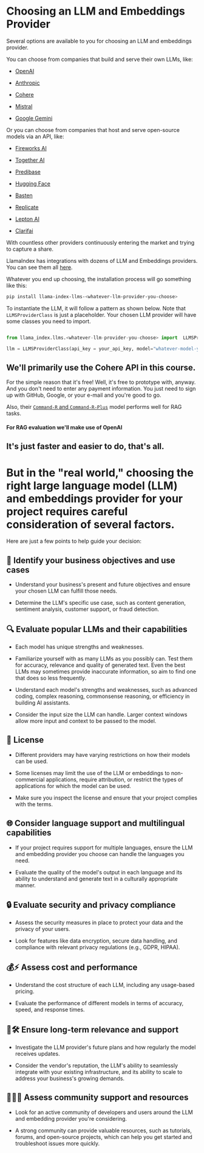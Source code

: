 # Choosing an LLM and Embeddings Provider

Several options are available to you for choosing an LLM and embeddings provider.

You can choose from companies that build and serve their own LLMs, like:

- [OpenAI](https://platform.openai.com/docs/models)

- [Anthropic](https://docs.anthropic.com/claude/docs/models-overview)

- [Cohere](https://docs.cohere.com/docs/the-cohere-platform)

- [Mistral](https://docs.mistral.ai/platform/pricing/)

- [Google Gemini](https://ai.google.dev/)

Or you can choose from companies that host and serve open-source models via an API, like:

- [Fireworks AI](https://fireworks.ai/models)

- [Together AI](https://www.together.ai/pricing)

- [Predibase](https://docs.predibase.com/user-guide/inference/models)

- [Hugging Face](https://huggingface.co/docs/text-generation-inference/en/supported_models)

- [Basten](https://www.baseten.co/library/)

- [Replicate](https://replicate.com/collections/language-models)

- [Lepton AI](https://www.lepton.ai/docs)

- [Clarifai](https://clarifai.com/explore/models)

With countless other providers continuously entering the market and trying to capture a share.

LlamaIndex has integrations with dozens of LLM and Embeddings providers. You can see them all [here](https://github.com/run-llama/llama_index/tree/main/llama-index-integrations/llms).

Whatever you end up choosing, the installation process will go something like this:

```bash
pip install llama-index-llms-<whatever-llm-provider-you-choose>
```

To instantiate the LLM, it will follow a pattern as shown below. Note that `LLMSProviderClass` is just a placeholder. Your chosen LLM provider will have some classes you need to import.

```python

from llama_index.llms.<whatever-llm-provider-you-choose> import  LLMSProviderClass

llm = LLMSProviderClass(api_key = your_api_key, model="whatever-model-you-want-to-use")

```

## We'll primarily use the Cohere API in this course.

For the simple reason that it's free! Well, it's free to prototype with, anyway. And you don't need to enter any payment information. You just need to sign up with GitHub, Google, or your e-mail and you're good to go.

Also, their [`Command-R` and `Command-R-Plus`](https://txt.cohere.com/command-r/) model performs well for RAG tasks.

#### For RAG evaluation we'll make use of OpenAI

It's just faster and easier to do, that's all. 
---

# But in the "real world," choosing the right large language model (LLM) and embeddings provider for your project requires careful consideration of several factors. 

Here are just a few points to help guide your decision:

## 🎯 Identify your business objectives and use cases

* Understand your business's present and future objectives and ensure your chosen LLM can fulfill those needs.

* Determine the LLM's specific use case, such as content generation, sentiment analysis, customer support, or fraud detection.

## 🔍 Evaluate popular LLMs and their capabilities

* Each model has unique strengths and weaknesses.

* Familiarize yourself with as many LLMs as you possibly can. Test them for accuracy, relevance and quality of generated text. Even the best LLMs may sometimes provide inaccurate information, so aim to find one that does so less frequently.

* Understand each model's strengths and weaknesses, such as advanced coding, complex reasoning, commonsense reasoning, or efficiency in building AI assistants.

* Consider the input size the LLM can handle. Larger context windows allow more input and context to be passed to the model.

## 🪪 License

* Different providers may have varying restrictions on how their models can be used. 

* Some licenses may limit the use of the LLM or embeddings to non-commercial applications, require attribution, or restrict the types of applications for which the model can be used. 

* Make sure you inspect the license and ensure that your project complies with the terms.

## 🌐 Consider language support and multilingual capabilities

* If your project requires support for multiple languages, ensure the LLM and embedding provider you choose can handle the languages you need.

* Evaluate the quality of the model's output in each language and its ability to understand and generate text in a culturally appropriate manner.

## 🔒 Evaluate security and privacy compliance

* Assess the security measures in place to protect your data and the privacy of your users.

* Look for features like data encryption, secure data handling, and compliance with relevant privacy regulations (e.g., GDPR, HIPAA).

## 💰⚡ Assess cost and performance

* Understand the cost structure of each LLM, including any usage-based pricing.

* Evaluate the performance of different models in terms of accuracy, speed, and response times.

## 🔮🛠️ Ensure long-term relevance and support

* Investigate the LLM provider's future plans and how regularly the model receives updates.

* Consider the vendor's reputation, the LLM's ability to seamlessly integrate with your existing infrastructure, and its ability to scale to address your business's growing demands.

## 🧑‍🤝‍🧑 Assess community support and resources

* Look for an active community of developers and users around the LLM and embedding provider you're considering.

* A strong community can provide valuable resources, such as tutorials, forums, and open-source projects, which can help you get started and troubleshoot issues more quickly.